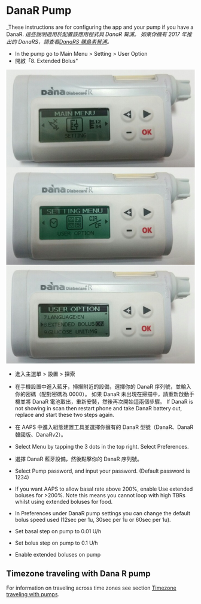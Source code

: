 # DanaR Pump

_These instructions are for configuring the app and your pump if you have a DanaR.  _這些說明適用於配置該應用程式與 DanaR 幫浦。 如果你擁有 2017 年推出的 DanaRS，請查看[DanaRS 胰島素幫浦](./DanaRS-Insulin-Pump)。_

- In the pump go to Main Menu > Setting > User Option
- 開啟「8. Extended Bolus"

![DanaR pump](../images/danar1.png)

- 進入主選單 > 設置 > 探索

- 在手機設置中進入藍牙，掃描附近的設備，選擇你的 DanaR 序列號，並輸入你的密碼（配對密碼為 0000）。 如果 DanaR 未出現在掃描中，請重新啟動手機並將 DanaR 電池取出，重新安裝，然後再次開始這兩個步驟。  If DanaR is not showing in scan then restart phone and take DanaR battery out, replace and start these two steps again.

- 在 AAPS 中進入組態建置工具並選擇你擁有的 DanaR 型號（DanaR、DanaR 韓國版、DanaRv2）。

- Select Menu by tapping the 3 dots in the top right. Select Preferences.

- 選擇 DanaR 藍牙設備，然後點擊你的 DanaR 序列號。

- Select Pump password, and input your password. (Default password is 1234)

- If you want AAPS to allow basal rate above 200%, enable Use extended boluses for >200%. Note this means you cannot loop with high TBRs whilst using extended boluses for food.

- In Preferences under DanaR pump settings you can change the default bolus speed used (12sec per 1u, 30sec per 1u or 60sec per 1u).

- Set basal step on pump to 0.01 U/h

- Set bolus step on pump to 0.1 U/h

- Enable extended boluses on pump

## Timezone traveling with Dana R pump

For information on traveling across time zones see section [Timezone traveling with pumps](Timezone-traveling-danarv2-danars).
